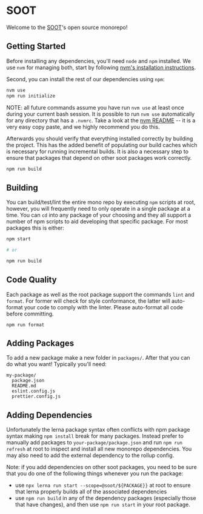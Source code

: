 # SOOT

Welcome to the [SOOT]'s open source monorepo!

[SOOT]: https://soot.com

## Getting Started

Before installing any dependencies, you'll need `node` and `npm` installed. We
use `nvm` for managing both, start by following [nvm's installation instructions].

[nvm's installation instructions]: https://github.com/nvm-sh/nvm#installing-and-updating

Second, you can install the rest of our dependencies using `npm`:

```sh
nvm use
npm run initialize
```

NOTE: all future commands assume you have run `nvm use` at least once during
your current bash session. It is possible to run `nvm use` automatically for
any directory that has a `.nvmrc`. Take a look at the [nvm README](https://github.com/nvm-sh/nvm#deeper-shell-integration)
-- it is a very easy copy paste, and we highly recommend you do this.

Afterwards you should verify that everything installed correctly by building the
project. This has the added benefit of populating our build caches which is
necessary for running incremental builds. It is also a necessary step to
ensure that packages that depend on other soot packages work correctly.

```sh
npm run build
```

## Building

You can build/test/lint the entire mono repo by executing `npm` scripts at root,
however, you will frequently need to only operate in a single package at a time.
You can `cd` into any package of your choosing and they all support a number of
npm scripts to aid developing that specific package. For most packages this is
either:

```sh
npm start

# or

npm run build
```

## Code Quality

Each package as well as the root package support the commands `lint` and
`format`. For former will check for style conformance, the latter will
auto-format your code to comply with the linter. Please auto-format all code
before committing.

```
npm run format
```

## Adding Packages

To add a new package make a new folder in `packages/`. After that you can do
what you want! Typically you'll need:

```
my-package/
  package.json
  README.md
  eslint.config.js
  prettier.config.js
```

## Adding Dependencies

Unfortunately the lerna package syntax often conflicts with npm package syntax
making `npm install` break for many packages. Instead prefer to manually add
packages to `your-package/package.json` and run `npm run refresh` at root to
inspect and install all new monorepo dependencies. You may also need to add
the external dependency to the rollup config.

Note: if you add dependencies on other soot packages, you need to be sure
that you do one of the following things whenever you run the package:

- use `npx lerna run start --scope=@soot/${PACKAGE}}` at root to ensure that
  lerna properly builds all of the associated dependencies
- use `npm run build` in any of the dependency packages (especially those that
  have changes), and then use `npm run start` in your root package.
